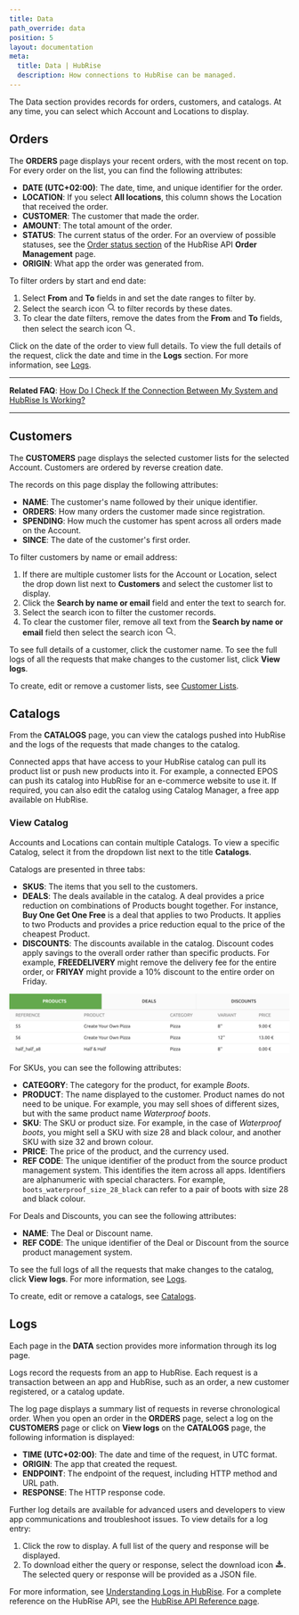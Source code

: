 ```yaml
---
title: Data
path_override: data
position: 5
layout: documentation
meta:
  title: Data | HubRise
  description: How connections to HubRise can be managed.
---
```


The Data section provides records for orders, customers, and catalogs. At any time, you can select which Account and Locations to display.

## Orders

The **ORDERS** page displays your recent orders, with the most recent on top. For every order on the list, you can find the following attributes:

- **DATE (UTC+02:00)**: The date, time, and unique identifier for the order.
- **LOCATION**: If you select **All locations**, this column shows the Location that received the order.
- **CUSTOMER**: The customer that made the order.
- **AMOUNT**: The total amount of the order.
- **STATUS**: The current status of the order. For an overview of possible statuses, see the [Order status section](/developers/api/order-management/#order-status) of the HubRise API **Order Management** page.
- **ORIGIN**: What app the order was generated from.

To filter orders by start and end date:

1. Select **From** and **To** fields in and set the date ranges to filter by.
1. Select the search icon <InlineImage width="17" height="17">![Search icon](../images/061-search.png)</InlineImage> to filter records by these dates.
1. To clear the date filters, remove the dates from the **From** and **To** fields, then select the search icon <InlineImage width="17" height="17">![Search icon](../images/061-search.png)</InlineImage>.

Click on the date of the order to view full details.
To view the full details of the request, click the date and time in the **Logs** section. For more information, see [Logs](/docs/data/#logs).

---

**Related FAQ**: [How Do I Check If the Connection Between My System and HubRise Is Working?](/docs/faqs/check-connection-between-my-system-and-hubrise)

---

## Customers

The **CUSTOMERS** page displays the selected customer lists for the selected Account. Customers are ordered by reverse creation date.

The records on this page display the following attributes:

- **NAME**: The customer's name followed by their unique identifier.
- **ORDERS**: How many orders the customer made since registration.
- **SPENDING**: How much the customer has spent across all orders made on the Account.
- **SINCE**: The date of the customer's first order.

To filter customers by name or email address:

1. If there are multiple customer lists for the Account or Location, select the drop down list next to **Customers** and select the customer list to display.
1. Click the **Search by name or email** field and enter the text to search for.
1. Select the search icon to filter the customer records.
1. To clear the customer filer, remove all text from the **Search by name or email** field then select the search icon <InlineImage width="17" height="17">![Search icon](../images/061-search.png)</InlineImage>.

To see full details of a customer, click the customer name. To see the full logs of all the requests that make changes to the customer list, click **View logs**.

To create, edit or remove a customer lists, see [Customer Lists](/docs/customer-lists).

## Catalogs

From the **CATALOGS** page, you can view the catalogs pushed into HubRise and the logs of the requests that made changes to the catalog.

Connected apps that have access to your HubRise catalog can pull its product list or push new products into it. For example, a connected EPOS can push its catalog into HubRise for an e-commerce website to use it. If required, you can also edit the catalog using Catalog Manager, a free app available on HubRise.

### View Catalog

Accounts and Locations can contain multiple Catalogs. To view a specific Catalog, select it from the dropdown list next to the title **Catalogs**.

Catalogs are presented in three tabs:

- **SKUS**: The items that you sell to the customers.
- **DEALS**: The deals available in the catalog.
  A deal provides a price reduction on combinations of Products bought together. For instance, **Buy One Get One Free** is a deal that applies to two Products. It applies to two Products and provides a price reduction equal to the price of the cheapest Product.
- **DISCOUNTS**: The discounts available in the catalog.
  Discount codes apply savings to the overall order rather than specific products. For example, **FREEDELIVERY** might remove the delivery fee for the entire order, or **FRIYAY** might provide a 10% discount to the entire order on Friday.

![HubRise Catalog Tabs](./images/053-2x-catalog-tabs.png)

For SKUs, you can see the following attributes:

- **CATEGORY**: The category for the product, for example _Boots_.
- **PRODUCT**: The name displayed to the customer. Product names do not need to be unique. For example, you may sell shoes of different sizes, but with the same product name _Waterproof boots_.
- **SKU**: The SKU or product size. For example, in the case of _Waterproof boots_, you might sell a SKU with size 28 and black colour, and another SKU with size 32 and brown colour.
- **PRICE**: The price of the product, and the currency used.
- **REF CODE**: The unique identifier of the product from the source product management system. This identifies the item across all apps. Identifiers are alphanumeric with special characters. For example, `boots_waterproof_size_28_black` can refer to a pair of boots with size 28 and black colour.

For Deals and Discounts, you can see the following attributes:

- **NAME**: The Deal or Discount name.
- **REF CODE**: The unique identifier of the Deal or Discount from the source product management system.

To see the full logs of all the requests that make changes to the catalog, click **View logs**. For more information, see [Logs](/docs/data/#logs).

To create, edit or remove a catalogs, see [Catalogs](/docs/catalog).

## Logs

Each page in the **DATA** section provides more information through its log page.

Logs record the requests from an app to HubRise. Each request is a transaction between an app and HubRise, such as an order, a new customer registered, or a catalog update.

The log page displays a summary list of requests in reverse chronological order. When you open an order in the **ORDERS** page, select a log on the **CUSTOMERS** page or click on **View logs** on the **CATALOGS** page, the following information is displayed:

- **TIME (UTC+02:00)**: The date and time of the request, in UTC format.
- **ORIGIN**: The app that created the request.
- **ENDPOINT**: The endpoint of the request, including HTTP method and URL path.
- **RESPONSE**: The HTTP response code.

Further log details are available for advanced users and developers to view app communications and troubleshoot issues. To view details for a log entry:

1. Click the row to display. A full list of the query and response will be displayed.
1. To download either the query or response, select the download icon <InlineImage width="15" height="14">![Download icon](../images/058-download.png)</InlineImage>. The selected query or response will be provided as a JSON file.

For more information, see [Understanding Logs in HubRise](/docs/hubrise-logs). For a complete reference on the HubRise API, see the [HubRise API Reference page](/developers/api/general-concepts).

